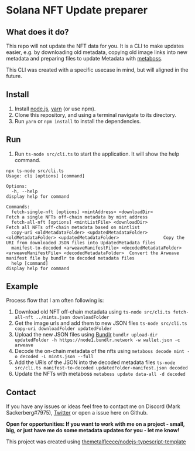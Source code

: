 
# Solana NFT Update preparer

## What does it do?
This repo will not update the NFT data for you. It is a CLI to make updates easier, e.g. by downloading old metadata, copying old image links into new metadata and preparing files to update Metadata with [metaboss](https://github.com/samuelvanderwaal/metaboss).

This CLI was created with a specific usecase in mind, but will aligned in the future.

## Install

1. Install [node.js](https://nodejs.org/en/download/), [yarn](https://yarnpkg.com/getting-started/install) (or use npm).
2. Clone this repository, and using a terminal navigate to its directory.
3. Run `yarn` or `npm install` to install the dependencies.

## Run

1. Run `ts-node src/cli.ts` to start the application. It will show the help command.
```
npx ts-node src/cli.ts                                                                   
Usage: cli [options] [command]

Options:
  -h, --help                                                                                                       display help for command

Commands:
  fetch-single-nft [options] <mintAddress> <downloadDir>                                                           Fetch a single NFTs off-chain metadata by mint address
  fetch-all-nft [options] <mintListFile> <downloadDir>                                                             Fetch all NFTs off-chain metadata based on mintlist
  copy-uri <oldMetadataFolder> <updatedMetadataFolder> <oldMetadataFolder> <updatedMetadataFolder>                 Copy the URI from downloaded JSON files into UpdatedMetadata files
  manifest-to-decoded <arweaveManifestFile> <decodedMetadataFolder> <arweaveManifestFile> <decodedMetadataFolder>  Convert the Arweave manifest file by bundlr to decoded metadata files
  help [command]                                                                                                   display help for command
```

## Example
Process flow that I am often following is:
1. Download old NFT off-chain metadata using `ts-node src/cli.ts fetch-all-nft ../mints.json downloadFolder`
2. Get the image urls and add them to new JSON files `ts-node src/cli.ts copy-uri downloadFolder updatedFolder`
3. Upload the new JSON files using [Bundlr](https://docs.bundlr.network/CLI/uploading-a-folder) `bundlr upload-dir updatedFolder -h https://node1.bundlr.network -w wallet.json -c arweave` 
4. Decode the on-chain metadata of the nfts using `metaboss decode mint -o decoded -L mints.json --full` 
4. Add the URIs of the JSON into the decoded metadata files `ts-node src/cli.ts manifest-to-decoded updatedFolder-manifest.json decoded`
5. Update the NFTs with metaboss `metaboss update data-all -d decoded`

## Contact
If you have any issues or ideas feel free to contact me on Discord (Mark Sackerberg#7975), [Twitter](https://twitter.com/MarkSackerberg) or open a issue here on Github.

**Open for opportunities: If you want to work with me on a project - small, big, or just have me do some metadata updates for you - let me know!**


This project was created using [themetalfleece/nodejs-typescript-template](https://github.com/themetalfleece/nodejs-typescript-template)
